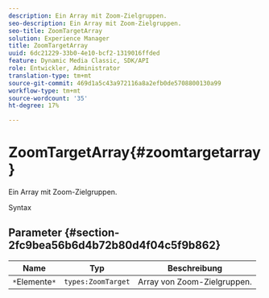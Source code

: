 ```yaml
---
description: Ein Array mit Zoom-Zielgruppen.
seo-description: Ein Array mit Zoom-Zielgruppen.
seo-title: ZoomTargetArray
solution: Experience Manager
title: ZoomTargetArray
uuid: 6dc21229-33b0-4e10-bcf2-1319016ffded
feature: Dynamic Media Classic, SDK/API
role: Entwickler, Administrator
translation-type: tm+mt
source-git-commit: 469d1a5c43a972116a8a2efb0de5708800130a99
workflow-type: tm+mt
source-wordcount: '35'
ht-degree: 17%

---
```



# ZoomTargetArray{#zoomtargetarray}

Ein Array mit Zoom-Zielgruppen.

Syntax

## Parameter {#section-2fc9bea56b6d4b72b80d4f04c5f9b862}

| Name | Typ | Beschreibung |
|---|---|---|
| `*`Elemente`*` | `types:ZoomTarget` | Array von Zoom-Zielgruppen. |

